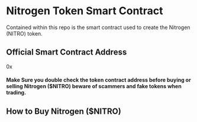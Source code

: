 # Nitrogen Token Smart Contract

Contained within this repo is the smart contract used to create the Nitrogen (NITRO) token. 

## Official Smart Contract Address
0x

#### Make Sure you double check the token contract address before buying or selling Nitrogen ($NITRO) beware of scammers and fake tokens when trading. 

## How to Buy Nitrogen ($NITRO)
